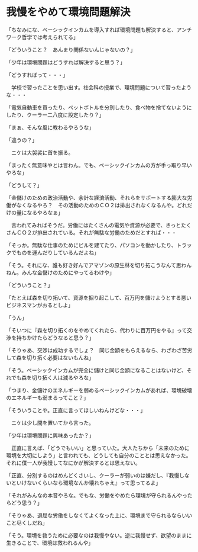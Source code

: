 # 我慢をやめて環境問題解決

「ちなみにな、ベーシックインカムを導入すれば環境問題も解決すると、アンチワーク哲学では考えられてる」

「どういうこと？　あんまり関係ないんじゃないの？」

「少年は環境問題はどうすれば解決すると思う？」

「どうすればって・・・」

　学校で習ったことを思い出す。社会科の授業で、環境問題について習ったような・・・

「電気自動車を買ったり、ペットボトルを分別したり、食べ物を捨てないようにしたり、クーラー二八度に設定したり？」

「まぁ、そんな風に教わるやろうな」

「違うの？」

　ニケは大袈裟に首を振る。

「まったく無意味やとは言わん。でも、ベーシックインカムの方が手っ取り早いやろな」

「どうして？」

「金儲けのための政治活動や、余計な経済活動、それらをサポートする膨大な労働がなくなるやろ？　その活動のためのＣＯ２は排出されなくなるんや。どれだけの量になるやろなぁ」

　言われてみればそうだ。労働にはたくさんの電気や資源が必要で、きっとたくさんＣＯ２が排出されている。それが無駄な労働のためだとすれば・・・

「そっか。無駄な仕事のためにビルを建てたり、パソコンを動かしたり、トラックでものを運んだりしているんだよね」

「そう。それにな、誰も好き好んでアマゾンの原生林を切り拓こうなんて思わんねん。みんな金儲けのためにやってるわけや」

「どういうこと？」

「たとえば森を切り拓いて、資源を掘り起こして、百万円を儲けようとする悪いビジネスマンがおるとしよ」

「うん」

「そいつに『森を切り拓くのをやめてくれたら、代わりに百万円をやる』って交渉を持ちかけたらどうなると思う？」

「そりゃあ、交渉は成功するでしょ？　同じ金額をもらえるなら、わざわざ苦労して森を切り拓く必要はないもんね」

「そう。ベーシックインカムが完全に儲けと同じ金額になることはないけど、それでも森を切り拓く人は減るやろな」

「つまり、金儲けのエネルギーを弱めるベーシックインカムがあれば、環境破壊のエネルギーも弱まるってこと？」

「そういうことや。正直に言ってほしいねんけどな・・・」

　ニケは少し間を置いてから言った。

「少年は環境問題に興味あったか？」

　正直に言えば、「どうでもいい」と思っていた。大人たちから「未来のために環境を大切にしよう」と言われても、どうしても自分のこととは思えなかった。それに僕一人が我慢してなにかが解決するとは思えない。

「正直、分別するのはめんどくさいし、クーラーが弱いのは嫌だし、『我慢しないといけないくらいなら環境なんか壊れちゃえ』って思ってるよ」

「それがみんなの本音やろな。でもな、労働をやめたら環境が守られるんやったらどう思う？」

「そりゃあ、退屈な労働をしなくてよくなった上に、環境まで守られるならいいこと尽くしだね」

「そう。環境を救うために必要なのは我慢やない。逆に我慢せず、欲望のままに生きることで、環境は救われるんや」